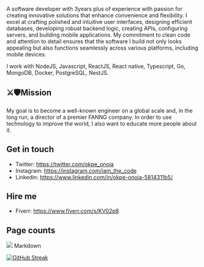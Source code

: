 A software developer with 3years plus of experience with passion for creating innovative solutions that enhance convenience and flexibility. I excel at crafting polished and intuitive user interfaces, designing efficient databases, developing robust backend logic, creating APIs, configuring servers, and building mobile applications. My commitment to clean code and attention to detail ensures that the software I build not only looks appealing but also functions seamlessly across various platforms, including mobile devices.

I work with NodeJS, Javascript, ReactJS, React native, Typescript, Go, MongoDB, Docker, PostgreSQL, NestJS.

## ⚔️🛡Mission
My goal is to become a well-known engineer on a global scale and, in the long run, a director of a premier FANNG company. In order to use technology to improve the world, I also want to educate more people about it.

## Get in touch
- Twitter: https://twitter.com/okpe_onoja
- Instagram: https://instagram.com/iam_the_code
- Linkedin: https://www.linkedin.com/in/okpe-onoja-5814311b5/

## Hire me
- Fiverr: https://www.fiverr.com/s/KV02p8

## Page counts
<a href="https://hits.seeyoufarm.com"><img src="https://hits.seeyoufarm.com/api/count/incr/badge.svg?url=https%3A%2F%2Fgithub.com%2Fonoja123&count_bg=%2379C83D&title_bg=%23555555&icon=&icon_color=%23E7E7E7&title=hits&edge_flat=false"/></a>
Markdown



[![GitHub Streak](https://github-readme-streak-stats.herokuapp.com?user=Onoja123&theme=dark&date_format=M%20j%5B%2C%20Y%5D)](https://git.io/streak-stats)

